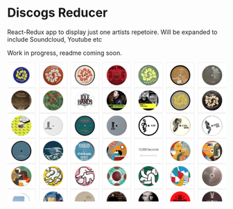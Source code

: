 # Discogs Reducer

React-Redux app to display just one artists repetoire. Will be expanded to include Soundcloud, Youtube etc

Work in progress, readme coming soon.

![App](images/2.png)

